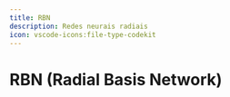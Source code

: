 ```yaml
---
title: RBN
description: Redes neurais radiais
icon: vscode-icons:file-type-codekit
---
```


# RBN (Radial Basis Network)